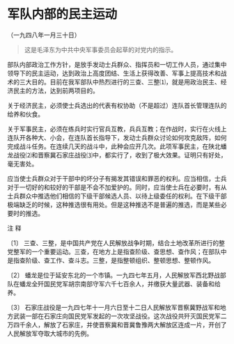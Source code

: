 #  军队内部的民主运动  
（一九四八年一月三十日）

> 这是毛泽东为中共中央军事委员会起草的对党内的指示。

部队内部政治工作方针，是放手发动士兵群众、指挥员和一切工作人员，通过集中领导下的民主运动，达到政治上高度团结、生活上获得改善、军事上提高技术和战术的三大目的。目前在我军部队中热烈进行的三查、三整⑴，就是用政治民主、经济民主的方法，达到前两项目的。

关于经济民主，必须使士兵选出的代表有权协助（不是超过）连队首长管理连队的给养和伙食。

关于军事民主，必须在练兵时实行官兵互教，兵兵互教；在作战时，实行在火线上连队开各种大、小会，在连队首长指导下，发动士兵群众讨论如何攻克敌阵，如何完成战斗任务。在连续几天的战斗中，此种会应开几次。此项军事民主，在陕北蟠龙战役⑵和晋察冀石家庄战役⑶中，都实行了，收到了极大效果。证明只有好处，毫无害处。

应当使士兵群众对于干部中的坏分子有揭发其错误和罪恶的权利。应当相信，士兵对于一切好的和较好的干部是不会不加爱护的。同时，应当使士兵在必要时，有从士兵群众中推选他们相信的下级干部候选人员、以待上级委任的权利。在下级干部极端缺乏的时候，这种推选很有用处。但是这种推选不是普遍的推选，而是某些必要时的推选。

注 释

〔1〕
三查、三整，是中国共产党在人民解放战争时期，结合土地改革所进行的整党整军的一个重要运动。三查，在地方上是指查阶级、查思想、查作风；在部队中是指查阶级、查工作、查斗志。三整，是指整顿组织、整顿思想、整顿作风。

〔2〕 蟠龙是位于延安东北的一个市镇。一九四七年五月，人民解放军西北野战部队在蟠龙全歼国民党军胡宗南部守军六千七百余人，并缴获大量武器、装备和给养。

〔3〕
石家庄战役是一九四七年十一月六日至十二日人民解放军晋察冀野战军和地方武装一部在石家庄向国民党军发起的一次攻坚战役。这次战役共歼灭国民党军二万四千余人，解放了石家庄，并使晋察冀和晋冀鲁豫两大解放区连成一片，开创了人民解放军夺取大城市的先例。

  

